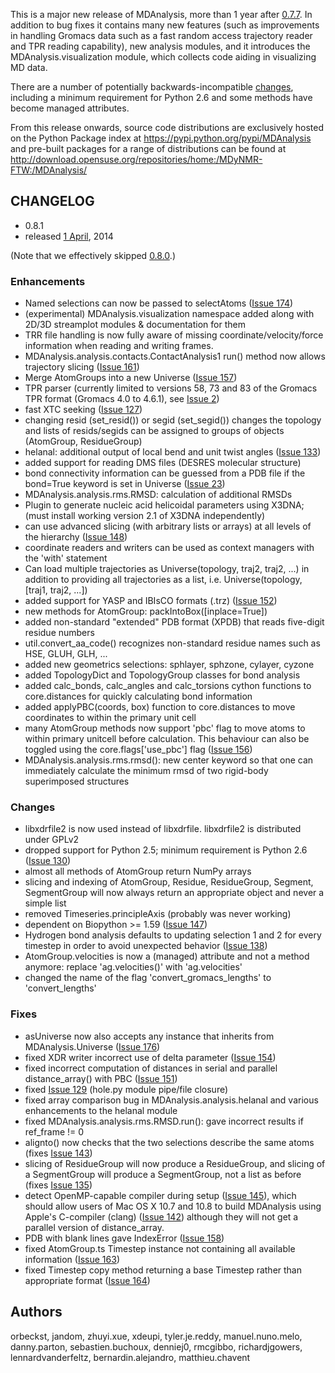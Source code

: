 This is a major new release of MDAnalysis, more than 1 year after [0.7.7](ReleaseNotes077). In addition to bug fixes it contains many new features (such as improvements in handling Gromacs data such as a fast random access trajectory reader and TPR reading capability), new analysis modules, and it introduces the MDAnalysis.visualization module, which collects code aiding in visualizing MD data.

There are a number of potentially backwards-incompatible [changes](#Changes), including a minimum requirement for Python 2.6 and some methods have become managed attributes.

From this release onwards, source code distributions are exclusively hosted on the Python Package index at https://pypi.python.org/pypi/MDAnalysis and pre-built packages for a range of distributions can be found at http://download.opensuse.org/repositories/home:/MDyNMR-FTW:/MDAnalysis/


## CHANGELOG ##

  * 0.8.1
  * released [1 April](http://en.wikipedia.org/wiki/April_Fools%27_Day), 2014

(Note that we effectively skipped [0.8.0](ReleaseNotes080).)

### Enhancements ###

  * Named selections can now be passed to selectAtoms ([Issue 174](https://code.google.com/p/mdanalysis/issues/detail?id=174))
  * (experimental) MDAnalysis.visualization namespace added along with 2D/3D streamplot modules & documentation for them
  * TRR file handling is now fully aware of missing coordinate/velocity/force information when reading and writing frames.
  * MDAnalysis.analysis.contacts.ContactAnalysis1 run() method    now allows trajectory slicing ([Issue 161](https://code.google.com/p/mdanalysis/issues/detail?id=161))
  * Merge AtomGroups into a new Universe ([Issue 157](https://code.google.com/p/mdanalysis/issues/detail?id=157))
  * TPR parser (currently limited to versions 58, 73 and 83 of the    Gromacs TPR format (Gromacs 4.0 to 4.6.1), see [Issue 2](https://code.google.com/p/mdanalysis/issues/detail?id=2))
  * fast XTC seeking ([Issue 127](https://code.google.com/p/mdanalysis/issues/detail?id=127))
  * changing resid (set\_resid()) or segid (set\_segid()) changes the topology and lists of resids/segids can be assigned to groups of objects (AtomGroup, ResidueGroup)
  * helanal: additional output of local bend and unit twist angles    ([Issue 133](https://code.google.com/p/mdanalysis/issues/detail?id=133))
  * added support for reading DMS files (DESRES molecular structure)
  * bond connectivity information can be guessed from a PDB file if    the bond=True keyword is set in Universe ([Issue 23](https://code.google.com/p/mdanalysis/issues/detail?id=23))
  * MDAnalysis.analysis.rms.RMSD: calculation of additional RMSDs
  * Plugin to generate nucleic acid helicoidal parameters using X3DNA;    (must install working version 2.1 of X3DNA independently)
  * can use advanced slicing (with arbitrary lists or arrays) at all    levels of the hierarchy ([Issue 148](https://code.google.com/p/mdanalysis/issues/detail?id=148))
  * coordinate readers and writers can be used as context managers    with the 'with' statement
  * Can load multiple trajectories as Universe(topology, traj2, traj2,    ...) in addition to providing all trajectories as a list,    i.e. Universe(topology, [traj1, traj2, ...])
  * added support for YASP and IBIsCO formats (.trz) ([Issue 152](https://code.google.com/p/mdanalysis/issues/detail?id=152))
  * new methods for AtomGroup: packIntoBox([inplace=True])
  * added non-standard "extended" PDB format (XPDB) that reads    five-digit residue numbers
  * util.convert\_aa\_code() recognizes non-standard residue names such    as HSE, GLUH, GLH, ...
  * added new geometrics selections: sphlayer, sphzone, cylayer, cyzone
  * added TopologyDict and TopologyGroup classes for bond analysis
  * added calc\_bonds, calc\_angles and calc\_torsions cython functions to    core.distances for quickly calculating bond information
  * added applyPBC(coords, box) function to core.distances to move     coordinates to within the primary unit cell
  * many AtomGroup methods now support 'pbc' flag to move atoms to within    primary unitcell before calculation.  This behaviour can also be     toggled using the core.flags['use\_pbc'] flag ([Issue 156](https://code.google.com/p/mdanalysis/issues/detail?id=156))
  * MDAnalysis.analysis.rms.rmsd(): new center keyword so that one can    immediately calculate the minimum rmsd of two rigid-body superimposed    structures

### Changes ###

  * libxdrfile2 is now used instead of libxdrfile. libxdrfile2 is distributed    under GPLv2
  * dropped support for Python 2.5; minimum requirement is Python 2.6    ([Issue 130](https://code.google.com/p/mdanalysis/issues/detail?id=130))
  * almost all methods of AtomGroup return NumPy arrays
  * slicing and indexing of AtomGroup, Residue, ResidueGroup, Segment, SegmentGroup will now always return an appropriate object and    never a simple list
  * removed Timeseries.principleAxis (probably was never working)
  * dependent on Biopython >= 1.59 ([Issue 147](https://code.google.com/p/mdanalysis/issues/detail?id=147))
  * Hydrogen bond analysis defaults to updating selection 1 and 2 for    every timestep in order to avoid unexpected behavior ([Issue 138](https://code.google.com/p/mdanalysis/issues/detail?id=138))
  * AtomGroup.velocities is now a (managed) attribute and not a method    anymore: replace 'ag.velocities()' with 'ag.velocities'
  * changed the name of the flag 'convert\_gromacs\_lengths' to 'convert\_lengths'

### Fixes ###

  * asUniverse now also accepts any instance that inherits from    MDAnalysis.Universe ([Issue 176](https://code.google.com/p/mdanalysis/issues/detail?id=176))
  * fixed XDR writer incorrect use of delta parameter ([Issue 154](https://code.google.com/p/mdanalysis/issues/detail?id=154))
  * fixed incorrect computation of distances in serial and parallel distance\_array() with PBC ([Issue 151](https://code.google.com/p/mdanalysis/issues/detail?id=151))
  * fixed [Issue 129](https://code.google.com/p/mdanalysis/issues/detail?id=129) (hole.py module pipe/file closure)
  * fixed array comparison bug in MDAnalysis.analysis.helanal and various enhancements to the helanal module
  * fixed MDAnalysis.analysis.rms.RMSD.run(): gave incorrect results if ref\_frame != 0
  * alignto() now checks that the two selections describe the same atoms (fixes [Issue 143](https://code.google.com/p/mdanalysis/issues/detail?id=143))
  * slicing of ResidueGroup will now produce a ResidueGroup, and slicing of a SegmentGroup will produce a SegmentGroup, not a list as before (fixes [Issue 135](https://code.google.com/p/mdanalysis/issues/detail?id=135))
  * detect OpenMP-capable compiler during setup ([Issue 145](https://code.google.com/p/mdanalysis/issues/detail?id=145)), which should allow users of Mac OS X 10.7 and 10.8 to build MDAnalysis using Apple's C-compiler (clang) ([Issue 142](https://code.google.com/p/mdanalysis/issues/detail?id=142)) although they will not get a parallel version of distance\_array.
  * PDB with blank lines gave IndexError ([Issue 158](https://code.google.com/p/mdanalysis/issues/detail?id=158))
  * fixed AtomGroup.ts Timestep instance not containing all available information ([Issue 163](https://code.google.com/p/mdanalysis/issues/detail?id=163))
  * fixed Timestep copy method returning a base Timestep rather than appropriate format ([Issue 164](https://code.google.com/p/mdanalysis/issues/detail?id=164))


## Authors ##
orbeckst, jandom, zhuyi.xue, xdeupi, tyler.je.reddy,         manuel.nuno.melo, danny.parton, sebastien.buchoux, denniej0,	  rmcgibbo, richardjgowers, lennardvanderfeltz, bernardin.alejandro,     matthieu.chavent
